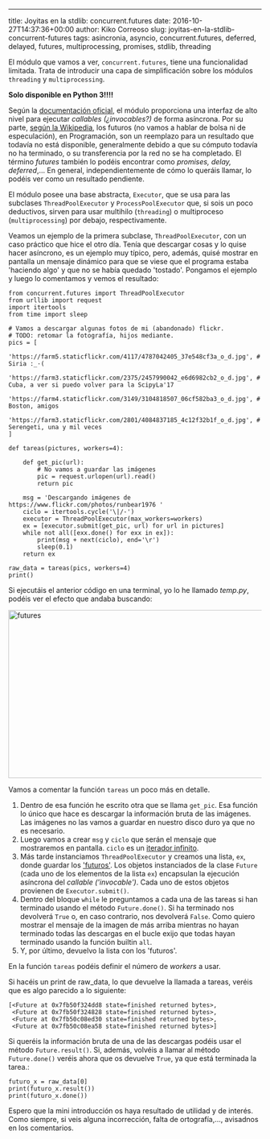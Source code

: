 ---
title: Joyitas en la stdlib: concurrent.futures
date: 2016-10-27T14:37:36+00:00
author: Kiko Correoso
slug: joyitas-en-la-stdlib-concurrent-futures
tags: asincronia, asyncio, concurrent.futures, deferred, delayed, futures, multiprocessing, promises, stdlib, threading

El módulo que vamos a ver, `concurrent.futures`, tiene una funcionalidad limitada. Trata de introducir una capa de simplificación sobre los módulos `threading` y `multiprocessing`.

**Solo disponible en Python 3!!!!**

Según la [documentación oficial](https://docs.python.org/3/library/concurrent.futures.html), el módulo proporciona una interfaz de alto nivel para ejecutar _callables (¿invocables?)_ de forma asíncrona. Por su parte, [según la Wikipedia](https://es.wikipedia.org/wiki/Valor_futuro_(inform%C3%A1tica)), los futuros (no vamos a hablar de bolsa ni de especulación), en Programación, son un reemplazo para un resultado que todavía no está disponible, generalmente debido a que su cómputo todavía no ha terminado, o su transferencia por la red no se ha completado. El término _futures_ también lo podéis encontrar como _promises, delay, deferred_,... En general, independientemente de cómo lo queráis llamar, lo podéis ver como un resultado pendiente.

El módulo posee una base abstracta, `Executor`, que se usa para las subclases `ThreadPoolExecutor` y `ProcessPoolExecutor` que, si sois un poco deductivos, sirven para usar multihilo (`threading`) o multiproceso (`multiprocessing`) por debajo, respectivamente.

Veamos un ejemplo de la primera subclase, `ThreadPoolExecutor`, con un caso práctico que hice el otro día. Tenía que descargar cosas y lo quise hacer asíncrono, es un ejemplo muy típico, pero, además, quisé mostrar en pantalla un mensaje dinámico para que se viese que el programa estaba 'haciendo algo' y que no se había quedado 'tostado'. Pongamos el ejemplo y luego lo comentamos y vemos el resultado:

<pre class=" language-python"><code class=" language-python">from concurrent.futures import ThreadPoolExecutor
from urllib import request
import itertools
from time import sleep

# Vamos a descargar algunas fotos de mi (abandonado) flickr.
# TODO: retomar la fotografía, hijos mediante.
pics = [
    'https://farm5.staticflickr.com/4117/4787042405_37e548cf3a_o_d.jpg', # Siria :_·(
    'https://farm3.staticflickr.com/2375/2457990042_e6d6982cb2_o_d.jpg', # Cuba, a ver si puedo volver para la ScipyLa'17
    'https://farm4.staticflickr.com/3149/3104818507_06cf582ba3_o_d.jpg', # Boston, amigos
    'https://farm3.staticflickr.com/2801/4084837185_4c12f32b1f_o_d.jpg', # Serengeti, una y mil veces
]

def tareas(pictures, workers=4):
    
    def get_pic(url):
        # No vamos a guardar las imágenes
        pic = request.urlopen(url).read()
        return pic
    
    msg = 'Descargando imágenes de https://www.flickr.com/photos/runbear1976 '
    ciclo = itertools.cycle('\|/-')
    executor = ThreadPoolExecutor(max_workers=workers)
    ex = [executor.submit(get_pic, url) for url in pictures]
    while not all([exx.done() for exx in ex]):
        print(msg + next(ciclo), end='\r')
        sleep(0.1)
    return ex

raw_data = tareas(pics, workers=4)
print()</code></pre>

Si ejecutáis el anterior código en una terminal, yo lo he llamado _temp.py_, podéis ver el efecto que andaba buscando:

[<img class="aligncenter size-full wp-image-3925" src="http://new.pybonacci.org/images/2016/10/futures.gif" alt="futures" width="845" height="334" />](http://new.pybonacci.org/images/2016/10/futures.gif)

Vamos a comentar la función `tareas` un poco más en detalle.

  1. Dentro de esa función he escrito otra que se llama `get_pic`. Esa función lo único que hace es descargar la información bruta de las imágenes. Las imágenes no las vamos a guardar en nuestro disco duro ya que no es necesario.
  2. Luego vamos a crear `msg` y `ciclo` que serán el mensaje que mostraremos en pantalla. `ciclo` es un [iterador infinito](https://docs.python.org/3/library/itertools.html#itertools.cycle).
  3. Más tarde instanciamos `ThreadPoolExecutor` y creamos una lista, `ex`, donde guardar los ['futuros'](https://docs.python.org/3/library/concurrent.futures.html#future-objects). Los objetos instanciados de la clase `Future` (cada uno de los elementos de la lista `ex`) encapsulan la ejecución asíncrona del _callable ('invocable')_. Cada uno de estos objetos provienen de `Executor.submit()`.
  4. Dentro del bloque `while` le preguntamos a cada una de las tareas si han terminado usando el método `Future.done()`. Si ha terminado nos devolverá `True` o, en caso contrario, nos devolverá `False`. Como quiero mostrar el mensaje de la imagen de más arriba mientras no hayan terminado todas las descargas en el bucle exijo que todas hayan terminado usando la función builtin `all`.
  5. Y, por último, devuelvo la lista con los 'futuros'.

En la función `tareas` podéis definir el número de _workers_ a usar.

Si hacéis un print de raw_data, lo que devuelve la llamada a tareas, veréis que es algo parecido a lo siguiente:

<pre class=" language-python"><code class=" language-python">[&lt;Future at 0x7fb50f324dd8 state=finished returned bytes&gt;,
 &lt;Future at 0x7fb50f324828 state=finished returned bytes&gt;,
 &lt;Future at 0x7fb50c08ed30 state=finished returned bytes&gt;,
 &lt;Future at 0x7fb50c08ea58 state=finished returned bytes&gt;]</code></pre>

Si queréis la información bruta de una de las descargas podéis usar el método `Future.result()`. Si, además, volvéis a llamar al método `Future.done()` veréis ahora que os devuelve `True`, ya que está terminada la tarea.:

<pre class=" language-python"><code class=" language-python">futuro_x = raw_data[0]
print(futuro_x.result())
print(futuro_x.done())</code></pre>

Espero que la mini introducción os haya resultado de utilidad y de interés. Como siempre, si veis alguna incorrección, falta de ortografía,..., avisadnos en los comentarios.